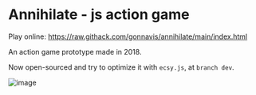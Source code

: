 # Annihilate - js action game

Play online: https://raw.githack.com/gonnavis/annihilate/main/index.html

An action game prototype made in 2018.

Now open-sourced and try to optimize it with `ecsy.js`, at `branch dev`.

![image](https://user-images.githubusercontent.com/10785634/118347405-b6f14b80-b575-11eb-9269-38ef89051949.png)
